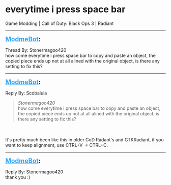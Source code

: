 # everytime i press space bar
Game Modding | Call of Duty: Black Ops 3 | Radiant

---
<strong style="font-size: 1.4em;"><span style="text-decoration: underline;text-decoration-color: #34a7f9;"><span style="color:#34a7f9;">ModmeBot</span></span>:</strong>

<p>Thread By: Stonermagoo420<br />how come everytime i press space bar to copy and paste an object, the copied piece ends up not at all alined with the original object, is there any setting to fix this?</p>

---
<strong style="font-size: 1.4em;"><span style="text-decoration: underline;text-decoration-color: #34a7f9;"><span style="color:#34a7f9;">ModmeBot</span></span>:</strong>

<p>Reply By: Scobalula<br /><blockquote><em>Stonermagoo420</em><br />how come everytime i press space bar to copy and paste an object, the copied piece ends up not at all alined with the original object, is there any setting to fix this?</blockquote><br /> <br />It&#39;s pretty much been like this in older CoD Radant&#39;s and GTKRadiant, if you want to keep alignment, use CTRL+V -&gt; CTRL+C.</p>

---
<strong style="font-size: 1.4em;"><span style="text-decoration: underline;text-decoration-color: #34a7f9;"><span style="color:#34a7f9;">ModmeBot</span></span>:</strong>

<p>Reply By: Stonermagoo420<br />thank you :)</p>
